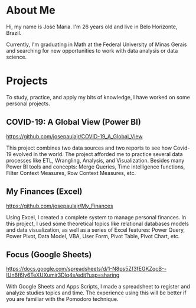 # About Me
Hi, my name is José Maria. I'm 26 years old and live in Belo Horizonte, Brazil.

Currently, I'm graduating in Math at the Federal University of Minas Gerais and searching for new opportunities to work with data analysis or data science.

# Projects

To study, practice, and apply my bits of knowledge, I have worked on some personal projects.

## COVID-19: A Global View (Power BI)

https://github.com/josepaulajr/COVID-19_A_Global_View

This project combines two data sources and two reports to see how Covid-19 evolved in the world. The project afforded me to practice several data processes like ETL, Wrangling, Analysis, and Visualization. Besides many Power BI tools and concepts: Merge Queries, Time intelligence functions, Filter Context Measures, Row Context Measures, etc.   

## My Finances (Excel)

https://github.com/josepaulajr/My_Finances

Using Excel, I created a complete system to manage personal finances. In this project, I used some theoretical topics like relational databases models and data visualization, as well as a series of Excel features: Power Query, Power Pivot, Data Model, VBA, User Form, Pivot Table, Pivot Chart, etc.

## Focus (Google Sheets)

https://docs.google.com/spreadsheets/d/1-N8ps5Zf3fEGKZqcB--IUn6f6Iy6TeXUXumir3Dlq4s/edit?usp=sharing

With Google Sheets and Apps Scripts, I made a spreadsheet to register and analyze studies topics and time. The experience using this will be better if you are familiar with the Pomodoro technique.
